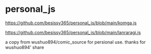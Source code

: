 # personal_js
https://github.com/besissy365/personal_js/blob/main/komga.js


https://github.com/besissy365/personal_js/blob/main/lanraragi.js



a copy from wushuo894/comic_source for persional use. 
thanks for wushuo894' share

